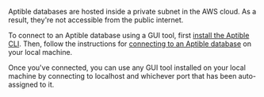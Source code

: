 Aptible databases are hosted inside a private subnet in the AWS cloud. As a result, they're not accessible from the public internet.

To connect to an Aptible database using a GUI tool, first [install the Aptible CLI](/topics/cli/how-to-install-cli). Then, follow the instructions for [connecting to an Aptible database](/topics/cli/how-to-connect-to-database-from-outside) on your local machine.

Once you've connected, you can use any GUI tool installed on your local machine by connecting to localhost and whichever port that has been auto-assigned to it.
